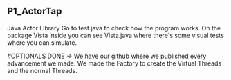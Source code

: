 ## P1_ActorTap
Java Actor Library
Go to test.java to check how the program works.
On the package Vista inside you can see Vista.java where there's some visual tests where you can simulate.

#OPTIONALS DONE ->
We have our github where we published every advancement we made.
We made the Factory to create the Virtual Threads and the normal Threads.
